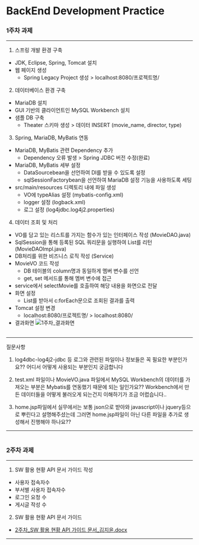 # BackEnd Development Practice #

### 1주차 과제 ###
---

1. 스프링 개발 환경 구축
 - JDK, Eclipse, Spring, Tomcat 설치
 - 웹 페이지 생성
   - Spring Legacy Project 생성 > localhost:8080/프로젝트명/

2. 데이터베이스 환경 구축
 - MariaDB 설치 
 - GUI 기반의 클라이언트인 MySQL Workbench 설치
 - 샘플 DB 구축 
   - Theater 스키마 생성 > 데이터 INSERT (movie_name, director, type)

3. Spring, MariaDB, MyBatis 연동
 - MariaDB, MyBatis 관련 Dependency 추가 
   - Dependency 오류 발생 > Spring JDBC 버전 수정(완료)
 - MariaDB, MyBatis 세부 설정
   - DataSourcebean을 선언하여 DI를 받을 수 있도록 설정 
   - sqlSessionFactorybean을 선언하여 MariaDB 설정 기능을 사용하도록 세팅
 - src/main/resources 디렉토리 내에 파일 생성
   - VO에 typeAlias 설정 (mybatis-config.xml)
   - logger 설정 (logback.xml)
   - 로그 설정 (log4jdbc.log4j2.properties)

4. 데이터 조회 및 처리 
 - VO를 담고 있는 리스트를 가지는 함수가 있는 인터페이스 작성 (MovieDAO.java)
 - SqlSession을 통해 등록된 SQL 쿼리문을 실행하여 List를 리턴 (MovieDAOImpl.java)
 - DB처리를 위한 비즈니스 로직 작성 (Service)
 - MovieVO 코드 작성
   - DB 테이블의 column명과 동일하게 멤버 변수를 선언
   - get, set 메서드를 통해 멤버 변수에 접근
 - service에서 selectMovie를 호출하여 해당 내용을 화면으로 전달
 - 화면 설정
   - List를 받아서 c:forEach문으로 조회된 결과를 출력
 - Tomcat 설정 변경
   - localhost:8080/프로젝트명/ > localhost:8080/
 - 결과화면
 ![1주차_결과화면](https://user-images.githubusercontent.com/44959513/105055692-a7299500-5ab6-11eb-81d8-7dcd108f57e1.png)
 
 ## ##
---
 질문사항
1. log4dbc-log4j2-jdbc 등 로그와 관련된 파일이나 정보들은 꼭 필요한 부분인가요?? 어디서 어떻게 사용되는 부분인지 궁금합니다

2. test.xml 파일이나 MovieVO.java 파일에서 MySQL Workbench의 데이터를 가져오는 부분은 Mybatis를 연동했기 때문에 되는 일인가요?? 
Workbench에서 만든 데이터들을 어떻게 불러오게 되는건지 이해하기가 조금 어렵습니다..

3. home.jsp파일에서 실무에서는 보통 json으로 받아와 javascript이나 jquery등으로 뿌린다고 설명해주셨는데 그러면 home.jsp파일이 아닌 다른 파일을 추가로 생성해서 진행해야 하나요??
---
# #

### 2주차 과제 ###
---

1. SW 활용 현황 API 문서 가이드 작성
  - 사용자 접속자수
  - 부서별 사용자 접속자수 
  - 로그인 요청 수
  - 게시글 작성 수
2. SW 활용 현황 API 문서 가이드
  - [2주차_SW 활용 현황 API 가이드 문서_김지윤.docx](https://github.com/JiYoon13/SWAPI/files/5842739/2._SW.API._.docx)

---



   
